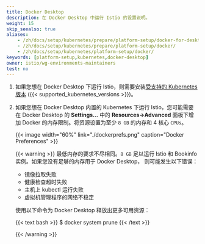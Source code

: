```yaml
---
title: Docker Desktop
description: 在 Docker Desktop 中运行 Istio 的设置说明。
weight: 15
skip_seealso: true
aliases:
    - /zh/docs/setup/kubernetes/prepare/platform-setup/docker-for-desktop/
    - /zh/docs/setup/kubernetes/prepare/platform-setup/docker/
    - /zh/docs/setup/kubernetes/platform-setup/docker/
keywords: [platform-setup,kubernetes,docker-desktop]
owner: istio/wg-environments-maintainers
test: no
---
```


1. 如果您想在 Docker Desktop 下运行 Istio，则需要安装[受支持的 Kubernetes 版本](/zh/docs/releases/supported-releases#support-status-of-istio-releases)
    ({{< supported_kubernetes_versions >}})。

1. 如果您想在 Docker Desktop 内置的 Kubernetes 下运行 Istio，您可能需要在 Docker Desktop 的 **Settings...** 中的
   **Resources->Advanced** 面板下增加 Docker 的内存限制。将资源设置为至少 `8 GB` 的内存和 4 核心 `CPUs`。

    {{< image width="60%" link="./dockerprefs.png"  caption="Docker Preferences"  >}}

    {{< warning >}}
    最低内存的要求不尽相同。`8 GB` 足以运行
    Istio 和 Bookinfo 实例。如果您没有足够的内存用于 Docker Desktop，
    则可能发生以下错误：

    - 镜像拉取失败
    - 健康检查超时失败
    - 主机上 kubectl 运行失败
    - 虚拟机管理程序的网络不稳定

    使用以下命令为 Docker Desktop 释放出更多可用资源：

    {{< text bash >}}
    $ docker system prune
    {{< /text >}}

    {{< /warning >}}

